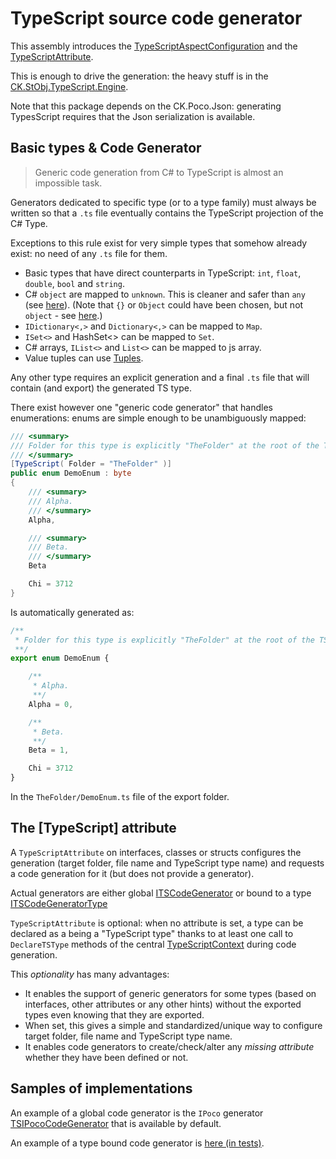 # TypeScript source code generator

This assembly introduces the [TypeScriptAspectConfiguration](TypeScriptAspectConfiguration.cs)
and the [TypeScriptAttribute](TypeScriptAttribute.cs).

This is enough to drive the generation: the heavy stuff is in the [CK.StObj.TypeScript.Engine](..\CK.StObj.TypeScript.Engine).

Note that this package depends on the CK.Poco.Json: generating TypesScript requires that the Json serialization is available. 

## Basic types & Code Generator

> Generic code generation from C# to TypeScript is almost an impossible task.

Generators dedicated to specific type (or to a type family) must always be written
so that a `.ts` file eventually contains the TypeScript projection of the C# Type.

Exceptions to this rule exist for very simple types that somehow already exist:
no need of any `.ts` file for them.
 - Basic types that have direct counterparts in TypeScript: `int`, `float`, `double`, `bool` and `string`.
 - C# `object` are mapped to `unknown`. This is cleaner and safer than `any` (see [here](https://stackoverflow.com/a/51439876/190380)).
   (Note that `{}` or `Object` could have been chosen, but not `object` - see [here](https://stackoverflow.com/a/28795689/190380).)
 - `IDictionary<,>` and `Dictionary<,>` can be mapped to `Map`.
 - `ISet<>` and HashSet<> can be mapped to `Set`.
 - C# arrays, `IList<>` and `List<>` can be mapped to js array.
 - Value tuples can use [Tuples](https://www.typescriptlang.org/docs/handbook/variable-declarations.html#tuple-destructuring).

Any other type requires an explicit generation and a final `.ts` file that will contain
(and export) the generated TS type.

There exist however one "generic code generator" that handles enumerations: enums are
simple enough to be unambiguously mapped:

```csharp
/// <summary>
/// Folder for this type is explicitly "TheFolder" at the root of the TS export.
/// </summary>
[TypeScript( Folder = "TheFolder" )]
public enum DemoEnum : byte
{
    /// <summary>
    /// Alpha.
    /// </summary>
    Alpha,

    /// <summary>
    /// Beta.
    /// </summary>
    Beta

    Chi = 3712
}
```
Is automatically generated as:
```ts
/**
 * Folder for this type is explicitly "TheFolder" at the root of the TS export.
 **/
export enum DemoEnum {

    /**
     * Alpha.
     **/
    Alpha = 0,

    /**
     * Beta.
     **/
    Beta = 1,

    Chi = 3712
}
```
In the `TheFolder/DemoEnum.ts` file of the export folder.

## The [TypeScript] attribute

A `TypeScriptAttribute` on interfaces, classes or structs configures the generation (target folder, file name and TypeScript type name)
and requests a code generation for it (but does not provide a generator).

Actual generators are either global [ITSCodeGenerator](../CK.StObj.TypeScript.Engine/ITSCodeGenerator.cs) or bound
to a type [ITSCodeGeneratorType](../CK.StObj.TypeScript.Engine/ITSCodeGeneratorType.cs)

`TypeScriptAttribute` is optional: when no attribute is set, a type can be declared as a being a "TypeScript type" thanks to at least
one call to `DeclareTSType` methods of the central [TypeScriptContext](../CK.StObj.TypeScript.Engine/TypeScriptContext.cs) during code generation.

This *optionality* has many advantages:
  - It enables the support of generic generators for some types (based on interfaces, other attributes or any other hints) without the exported types 
    even knowing that they are exported.
  - When set, this gives a simple and standardized/unique way to configure target folder, file name and TypeScript type name.
  - It enables code generators to create/check/alter any *missing attribute* whether they have been defined or not.

## Samples of implementations
   
An example of a global code generator is the `IPoco` generator [TSIPocoCodeGenerator](../CK.StObj.TypeScript.Engine/Poco/TSIPocoCodeGenerator.cs) that
is available by default.

An example of a type bound code generator is [here (in tests)](../Tests/CK.StObj.TypeScript.Tests/CodeGeneratorTypeSample/).


